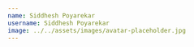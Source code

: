 ```yaml
---
name: Siddhesh Poyarekar
username: Siddhesh Poyarekar
image: ../../assets/images/avatar-placeholder.jpg
---
```

